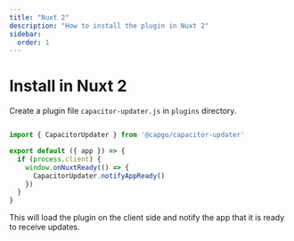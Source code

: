 ```yaml
---
title: "Nuxt 2"
description: "How to install the plugin in Nuxt 2"
sidebar:
  order: 1
---
```


# Install in Nuxt 2

Create a plugin file `capacitor-updater.js` in `plugins` directory.

```js

import { CapacitorUpdater } from '@capgo/capacitor-updater'

export default ({ app }) => {
  if (process.client) {
    window.onNuxtReady(() => {
      CapacitorUpdater.notifyAppReady()
    })
  }
}
```

This will load the plugin on the client side and notify the app that it is ready to receive updates.
